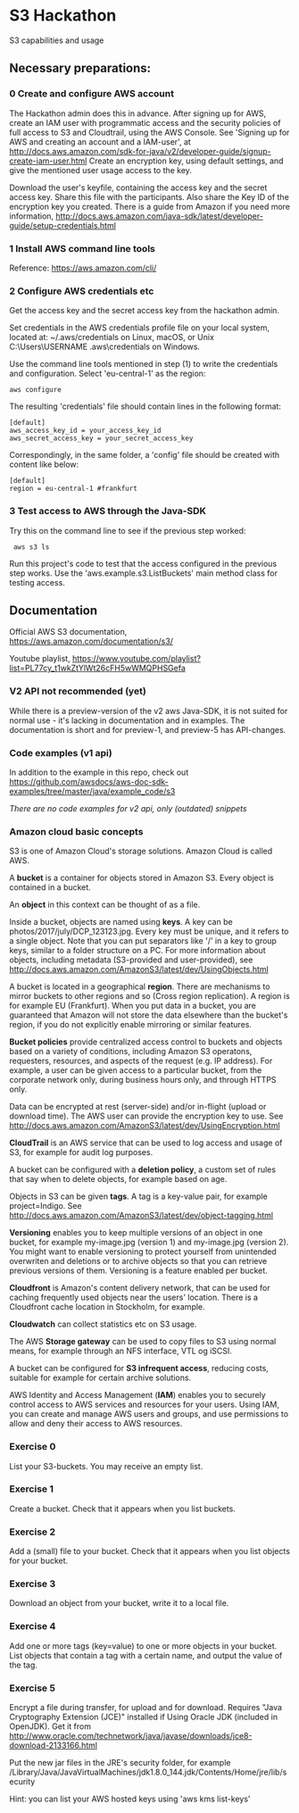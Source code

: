 # S3 Hackathon
S3 capabilities and usage

## Necessary preparations: ##

### 0 Create and configure AWS account ###
The Hackathon admin does this in advance.
After signing up for AWS, create an IAM user with programmatic access and the security policies of full access to S3 and Cloudtrail, using the AWS Console.
See 'Signing up for AWS and creating an account and a IAM-user', at http://docs.aws.amazon.com/sdk-for-java/v2/developer-guide/signup-create-iam-user.html
Create an encryption key, using default settings, and give the mentioned user usage access to the key.

Download the user's keyfile, containing the access key and the secret access key. Share this file with the participants. Also share the Key ID of the encryption key you created.
There is a guide from Amazon if you need more information, http://docs.aws.amazon.com/java-sdk/latest/developer-guide/setup-credentials.html

### 1 Install AWS command line tools ###

Reference: https://aws.amazon.com/cli/

### 2 Configure AWS credentials etc ###
Get the access key and the secret access key from the hackathon admin.

Set credentials in the AWS credentials profile file on your local system, located at:
~/.aws/credentials on Linux, macOS, or Unix
C:\Users\USERNAME \.aws\credentials on Windows.

Use the command line tools mentioned in step (1) to write the credentials and configuration. 
Select 'eu-central-1' as the region:  
    
    aws configure

The resulting 'credentials' file should contain lines in the following format:

    [default]
    aws_access_key_id = your_access_key_id
    aws_secret_access_key = your_secret_access_key

Correspondingly, in the same folder, a 'config' file should be created with content like below: 
    
    [default]
    region = eu-central-1 #frankfurt
    
### 3 Test access to AWS through the Java-SDK ###
Try this on the command line to see if the previous step worked:

     aws s3 ls

Run this project's code to test that the access configured in the previous step works. 
Use the 'aws.example.s3.ListBuckets' main method class for testing access. 

## Documentation ##
Official AWS S3 documentation, https://aws.amazon.com/documentation/s3/

Youtube playlist, https://www.youtube.com/playlist?list=PL77cy_t1wkZtYlWt26cFH5wWMQPHSGefa

### V2 API not recommended (yet) ###
While there is a preview-version of the v2 aws Java-SDK, it is not suited for normal use - it's lacking in documentation and in examples. The documentation is short and for preview-1, and preview-5 has API-changes.


### Code examples (v1 api) ###
In addition to the example in this repo, check out 
https://github.com/awsdocs/aws-doc-sdk-examples/tree/master/java/example_code/s3

*There are no code examples for v2 api, only (outdated) snippets*

### Amazon cloud basic concepts ### 
S3 is one of Amazon Cloud's storage solutions. 
Amazon Cloud is called AWS. 

A **bucket** is a container for objects stored in Amazon S3. Every object is contained in a bucket. 

An **object** in this context can be thought of as a file. 

Inside a bucket, objects are named using **keys**. A key can be photos/2017/july/DCP_123123.jpg. 
Every key must be unique, and it refers to a single object. 
Note that you can put separators like '/' in a key to group keys, similar to a folder structure on a PC.
For more information about objects, including metadata (S3-provided and user-provided), see http://docs.aws.amazon.com/AmazonS3/latest/dev/UsingObjects.html

A bucket is located in a geographical **region**. There are mechanisms to mirror buckets to other regions and so (Cross region replication).
A region is for example EU (Frankfurt). When you put data in a bucket, you are guaranteed that Amazon will not store the data elsewhere than the bucket's region, 
if you do not explicitly enable mirroring or similar features. 

**Bucket policies** provide centralized access control to buckets and objects based on a variety of conditions, including Amazon S3 operatons, 
requesters, resources, and aspects of the request (e.g. IP address). 
For example, a user can be given access to a particular bucket, from the corporate network only, during business hours only, and through HTTPS only. 

Data can be encrypted at rest (server-side) and/or in-flight (upload or download time). The AWS user can provide the encryption key to use. 
See http://docs.aws.amazon.com/AmazonS3/latest/dev/UsingEncryption.html

**CloudTrail** is an AWS service that can be used to log access and usage of S3, for example for audit log purposes. 

A bucket can be configured with a **deletion policy**, a custom set of rules that say when to delete objects, for example based on age. 

Objects in S3 can be given **tags**. A tag is a key-value pair, for example project=Indigo. 
See http://docs.aws.amazon.com/AmazonS3/latest/dev/object-tagging.html 

**Versioning** enables you to keep multiple versions of an object in one bucket, for example my-image.jpg (version 1) and 
my-image.jpg (version 2). You might want to enable versioning to protect yourself from unintended overwriten and deletions or to archive objects 
so that you can retrieve previous versions of them. Versioning is a feature enabled per bucket. 

**Cloudfront** is Amazon's content delivery network, that can be used for caching frequently used objects near the users' location. 
There is a Cloudfront cache location in Stockholm, for example. 

**Cloudwatch** can collect statistics etc on S3 usage. 

The AWS **Storage gateway** can be used to copy files to S3 using normal means, for example through an NFS interface, VTL og iSCSI. 

A bucket can be configured for **S3 infrequent access**, reducing costs, suitable for example for certain archive solutions.  

AWS Identity and Access Management (**IAM**) enables you to securely control access to AWS services and resources for your users. Using IAM, you can create and manage AWS users and groups, and use permissions to allow and deny their access to AWS resources. 

### Exercise 0 ###
List your S3-buckets. You may receive an empty list. 

### Exercise 1 ###
Create a bucket. Check that it appears when you list buckets.
 
### Exercise 2 ###
Add a (small) file to your bucket. Check that it appears when you list objects for your bucket. 

### Exercise 3 ###
Download an object from your bucket, write it to a local file. 

### Exercise 4 ###
Add one or more tags (key=value) to one or more objects in your bucket. 
List objects that contain a tag with a certain name, and output the value of the tag.

### Exercise 5 ###
Encrypt a file during transfer, for upload and for download. 
Requires "Java Cryptography Extension (JCE)" installed if Using Oracle JDK (included in OpenJDK). 
Get it from http://www.oracle.com/technetwork/java/javase/downloads/jce8-download-2133166.html

Put the new jar files in the JRE's security folder, for example /Library/Java/JavaVirtualMachines/jdk1.8.0_144.jdk/Contents/Home/jre/lib/security

Hint: you can list your AWS hosted keys using 'aws kms list-keys'